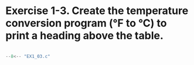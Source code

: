 # Exercise 1-3. Create the temperature conversion program (°F to °C) to print a heading above the table.

``` c

--8<-- "EX1_03.c"

```
